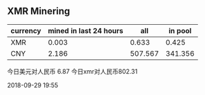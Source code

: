 ## XMR Minering

|currency|mined in last 24 hours|all|in pool|
|---|---|---|---|
|XMR|0.003|0.633|0.425|
|CNY|2.186|507.567|341.356|

今日美元对人民币 6.87	今日xmr对人民币802.31


2018-09-29 19:55